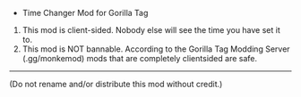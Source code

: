 - Time Changer Mod for Gorilla Tag
1. This mod is client-sided. Nobody else will see the time you have set it to.
2. This mod is NOT bannable. According to the Gorilla Tag Modding Server (.gg/monkemod) mods that are completely clientsided are safe.
--------------------------------------------------------------------------------------------------------------------------------------
(Do not rename and/or distribute this mod without credit.)
